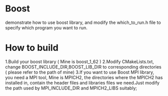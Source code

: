 # Boost
 demonstrate how to use boost library, and modify the which_to_run.h file to specify which program you want to run.

# How to build
 1.Build your boost library ( Mine is boost_1_62 )
 2.Modify CMakeLists.txt, change BOOST_INCLUDE_DIR,BOOST_LIB_DIR to corresponding directories 
 ( please refer to the path of mine)
 3.If you want to use Boost MPI library, you need a MPI tool, Mine is MPICH2, the directories where the
  MPICH2 has installed in, contain the header files and libraries files we need.Just modify the path used by MPI_INCLUDE_DIR
  and MPICH2_LIBS suitably;